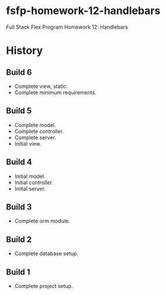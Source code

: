 # fsfp-homework-12-handlebars

Full Stack Flex Program Homework 12: Handlebars


# History

## Build 6

* Complete view, static.
* Complete minimum requirements.

## Build 5

* Complete model.
* Complete controller.
* Complete server.
* Initial view.

## Build 4

* Initial model.
* Initial controller.
* Initial server.

## Build 3

* Complete orm module.

## Build 2

* Complete database setup.

## Build 1

* Complete project setup.
